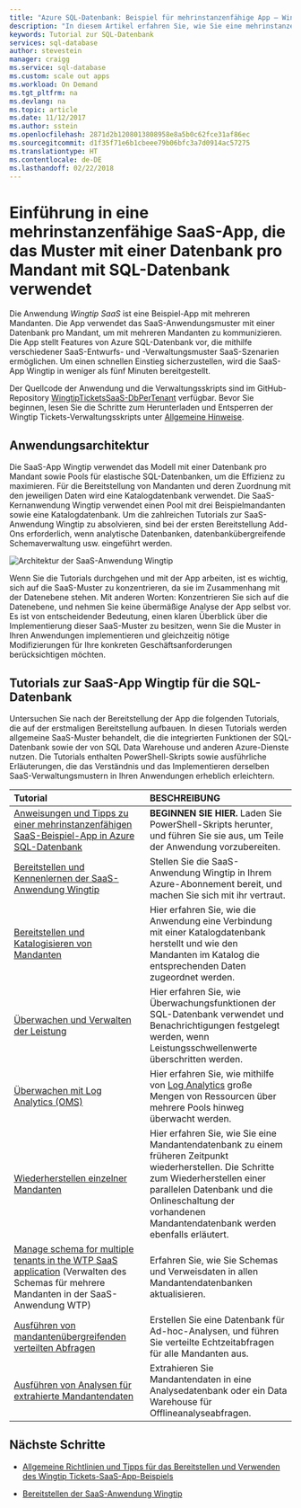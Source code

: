 ```yaml
---
title: "Azure SQL-Datenbank: Beispiel für mehrinstanzenfähige App – Wingtip-SaaS | Microsoft-Dokumentation"
description: "In diesem Artikel erfahren Sie, wie Sie eine mehrinstanzenfähige Beispielanwendung nutzen, die Azure SQL-Datenbank verwendet – das Wingtip-SaaS-Beispiel."
keywords: Tutorial zur SQL-Datenbank
services: sql-database
author: stevestein
manager: craigg
ms.service: sql-database
ms.custom: scale out apps
ms.workload: On Demand
ms.tgt_pltfrm: na
ms.devlang: na
ms.topic: article
ms.date: 11/12/2017
ms.author: sstein
ms.openlocfilehash: 2871d2b1208013808958e8a5b0c62fce31af86ec
ms.sourcegitcommit: d1f35f71e6b1cbeee79b06bfc3a7d0914ac57275
ms.translationtype: HT
ms.contentlocale: de-DE
ms.lasthandoff: 02/22/2018
---
```

# <a name="introduction-to-a-multi-tenant-saas-app-that-uses-the-database-per-tenant-pattern-with-sql-database"></a>Einführung in eine mehrinstanzenfähige SaaS-App, die das Muster mit einer Datenbank pro Mandant mit SQL-Datenbank verwendet

Die Anwendung *Wingtip SaaS* ist eine Beispiel-App mit mehreren Mandanten. Die App verwendet das SaaS-Anwendungsmuster mit einer Datenbank pro Mandant, um mit mehreren Mandanten zu kommunizieren. Die App stellt Features von Azure SQL-Datenbank vor, die mithilfe verschiedener SaaS-Entwurfs- und -Verwaltungsmuster SaaS-Szenarien ermöglichen. Um einen schnellen Einstieg sicherzustellen, wird die SaaS-App Wingtip in weniger als fünf Minuten bereitgestellt.

Der Quellcode der Anwendung und die Verwaltungsskripts sind im GitHub-Repository [WingtipTicketsSaaS-DbPerTenant](https://github.com/Microsoft/WingtipTicketsSaaS-DbPerTenant) verfügbar. Bevor Sie beginnen, lesen Sie die Schritte zum Herunterladen und Entsperren der Wingtip Tickets-Verwaltungsskripts unter [Allgemeine Hinweise](saas-tenancy-wingtip-app-guidance-tips.md).

## <a name="application-architecture"></a>Anwendungsarchitektur

Die SaaS-App Wingtip verwendet das Modell mit einer Datenbank pro Mandant sowie Pools für elastische SQL-Datenbanken, um die Effizienz zu maximieren. Für die Bereitstellung von Mandanten und deren Zuordnung mit den jeweiligen Daten wird eine Katalogdatenbank verwendet. Die SaaS-Kernanwendung Wingtip verwendet einen Pool mit drei Beispielmandanten sowie eine Katalogdatenbank. Um die zahlreichen Tutorials zur SaaS-Anwendung Wingtip zu absolvieren, sind bei der ersten Bereitstellung Add-Ons erforderlich, wenn analytische Datenbanken, datenbankübergreifende Schemaverwaltung usw. eingeführt werden.


![Architektur der SaaS-Anwendung Wingtip](media/saas-dbpertenant-wingtip-app-overview/app-architecture.png)


Wenn Sie die Tutorials durchgehen und mit der App arbeiten, ist es wichtig, sich auf die SaaS-Muster zu konzentrieren, da sie im Zusammenhang mit der Datenebene stehen. Mit anderen Worten: Konzentrieren Sie sich auf die Datenebene, und nehmen Sie keine übermäßige Analyse der App selbst vor. Es ist von entscheidender Bedeutung, einen klaren Überblick über die Implementierung dieser SaaS-Muster zu besitzen, wenn Sie die Muster in Ihren Anwendungen implementieren und gleichzeitig nötige Modifizierungen für Ihre konkreten Geschäftsanforderungen berücksichtigen möchten.

## <a name="sql-database-wingtip-saas-tutorials"></a>Tutorials zur SaaS-App Wingtip für die SQL-Datenbank

Untersuchen Sie nach der Bereitstellung der App die folgenden Tutorials, die auf der erstmaligen Bereitstellung aufbauen. In diesen Tutorials werden allgemeine SaaS-Muster behandelt, die die integrierten Funktionen der SQL-Datenbank sowie der von SQL Data Warehouse und anderen Azure-Dienste nutzen. Die Tutorials enthalten PowerShell-Skripts sowie ausführliche Erläuterungen, die das Verständnis und das Implementieren derselben SaaS-Verwaltungsmustern in Ihren Anwendungen erheblich erleichtern.


| Tutorial | BESCHREIBUNG |
|:--|:--|
| [Anweisungen und Tipps zu einer mehrinstanzenfähigen SaaS-Beispiel-App in Azure SQL-Datenbank](saas-tenancy-wingtip-app-guidance-tips.md) | **BEGINNEN SIE HIER.** Laden Sie PowerShell-Skripts herunter, und führen Sie sie aus, um Teile der Anwendung vorzubereiten. |
|[Bereitstellen und Kennenlernen der SaaS-Anwendung Wingtip](saas-dbpertenant-get-started-deploy.md)|  Stellen Sie die SaaS-Anwendung Wingtip in Ihrem Azure-Abonnement bereit, und machen Sie sich mit ihr vertraut. |
|[Bereitstellen und Katalogisieren von Mandanten](saas-dbpertenant-provision-and-catalog.md)| Hier erfahren Sie, wie die Anwendung eine Verbindung mit einer Katalogdatenbank herstellt und wie den Mandanten im Katalog die entsprechenden Daten zugeordnet werden. |
|[Überwachen und Verwalten der Leistung](saas-dbpertenant-performance-monitoring.md)| Hier erfahren Sie, wie Überwachungsfunktionen der SQL-Datenbank verwendet und Benachrichtigungen festgelegt werden, wenn Leistungsschwellenwerte überschritten werden. |
|[Überwachen mit Log Analytics (OMS)](saas-dbpertenant-log-analytics.md) | Hier erfahren Sie, wie mithilfe von [Log Analytics](../log-analytics/log-analytics-overview.md) große Mengen von Ressourcen über mehrere Pools hinweg überwacht werden. |
|[Wiederherstellen einzelner Mandanten](saas-dbpertenant-restore-single-tenant.md)| Hier erfahren Sie, wie Sie eine Mandantendatenbank zu einem früheren Zeitpunkt wiederherstellen. Die Schritte zum Wiederherstellen einer parallelen Datenbank und die Onlineschaltung der vorhandenen Mandantendatenbank werden ebenfalls erläutert. |
|[Manage schema for multiple tenants in the WTP SaaS application](saas-tenancy-schema-management.md) (Verwalten des Schemas für mehrere Mandanten in der SaaS-Anwendung WTP)| Erfahren Sie, wie Sie Schemas und Verweisdaten in allen Mandantendatenbanken aktualisieren. |
|[Ausführen von mandantenübergreifenden verteilten Abfragen](saas-tenancy-cross-tenant-reporting.md) | Erstellen Sie eine Datenbank für Ad-hoc-Analysen, und führen Sie verteilte Echtzeitabfragen für alle Mandanten aus.  |
|[Ausführen von Analysen für extrahierte Mandantendaten](saas-tenancy-tenant-analytics.md) | Extrahieren Sie Mandantendaten in eine Analysedatenbank oder ein Data Warehouse für Offlineanalyseabfragen. |


## <a name="next-steps"></a>Nächste Schritte

- [Allgemeine Richtlinien und Tipps für das Bereitstellen und Verwenden des Wingtip Tickets-SaaS-App-Beispiels](saas-tenancy-wingtip-app-guidance-tips.md)

- [Bereitstellen der SaaS-Anwendung Wingtip](saas-dbpertenant-get-started-deploy.md)
